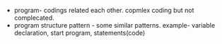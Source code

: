 * program- codings related each other. copmlex coding but not complecated.
* program structure pattern - some similar patterns.
	example- variable declaration, start program, statements(code)


				